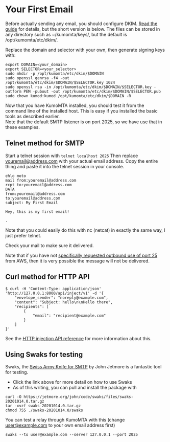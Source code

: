 # Your First Email

Before actually sending any email, you should configure DKIM. [Read the guide](https://docs.kumomta.com/userguide/configuration/dkim/) for details, but the short version is below. The files can be stored in any directory such as ~/kumomta/keys/, but the default is /opt/kumomta/etc/dkim/.

Replace the domain and selector with your own, then generate signing keys with:
```console
export DOMAIN=<your_domain>
export SELECTOR=<your_selector>
sudo mkdir -p /opt/kumomta/etc/dkim/$DOMAIN
sudo openssl genrsa -f4 -out /opt/kumomta/etc/dkim/$DOMAIN/$SELECTOR.key 1024
sudo openssl rsa -in /opt/kumomta/etc/dkim/$DOMAIN/$SELECTOR.key -outform PEM -pubout -out /opt/kumomta/etc/dkim/$DOMAIN/$SELECTOR.pub
sudo chown kumod:kumod /opt/kumomta/etc/dkim/$DOMAIN -R
```

Now that you have KumoMTA installed, you should test it from the command line of the installed host. This is easy if you installed the basic tools as described earlier.  
Note that the default SMTP listener is on port 2025, so we have use that in these examples.

## Telnet method for SMTP

Start a telnet session with ```telnet localhost 2025```
Then replace youremail@address.com with your actual email address.
Copy the entire thing and paste it into the telnet session in your console.

```console
ehlo moto
mail from:youremail@address.com
rcpt to:youremail@address.com
DATA
from:youremail@address.com
to:youremail@address.com
subject: My First Email

Hey, this is my first email!

.
```

Note that you could easily do this with nc (netcat) in exactly the same way, I just prefer telnet.

Check your mail to make sure it delivered.

Note that if you have not [specifically requested outbound use of port 25](https://aws.amazon.com/premiumsupport/knowledge-center/ec2-port-25-throttle/) from AWS, then it is very possible the message will not be delivered. 


## Curl method for HTTP API

```console
$ curl -H 'Content-Type: application/json' 'http://127.0.0.1:8000/api/inject/v1' -d '{
    "envelope_sender": "noreply@example.com",
    "content": "Subject: hello\n\nHello there",
    "recipients": [
        {
            "email": "recipient@example.com"
        }
    ]
}'
```

See the [HTTP injection API reference](../reference/http/api_inject_v1.md) for
more information about this.

## Using Swaks for testing

Swaks, the [Swiss Army Knife for SMTP](http://www.jetmore.org/john/code/swaks/) by John Jetmore is a fantastic tool for testing.

- Click the link above for more detail on how to use Swaks
- As of this writing, you can pull and install the package with

```console
curl -O https://jetmore.org/john/code/swaks/files/swaks-20201014.0.tar.gz
tar -xvzf swaks-20201014.0.tar.gz
chmod 755 ./swaks-20201014.0/swaks
```

You can test a relay through KumoMTA with this (change user@example.com to your own email address first)

```console
swaks --to user@example.com --server 127.0.0.1 --port 2025
```


